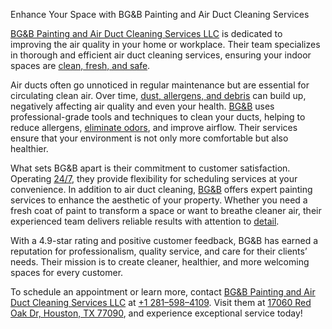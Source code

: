 Enhance Your Space with BG&B Painting and Air Duct Cleaning Services

[BG&B Painting and Air Duct Cleaning Services LLC](https://maps.app.goo.gl/LZiXKBYkHbesyrP6A) is dedicated to improving the air quality in your home or workplace. Their team specializes in thorough and efficient air duct cleaning services, ensuring your indoor spaces are [clean, fresh, and safe](https://maps.app.goo.gl/LZiXKBYkHbesyrP6A).

Air ducts often go unnoticed in regular maintenance but are essential for circulating clean air. Over time, [dust, allergens, and debris](https://maps.app.goo.gl/LZiXKBYkHbesyrP6A) can build up, negatively affecting air quality and even your health. [BG&B](https://maps.app.goo.gl/LZiXKBYkHbesyrP6A) uses professional-grade tools and techniques to clean your ducts, helping to reduce allergens, [eliminate odors](https://maps.app.goo.gl/LZiXKBYkHbesyrP6A), and improve airflow. Their services ensure that your environment is not only more comfortable but also healthier.

What sets BG&B apart is their commitment to customer satisfaction. Operating [24/7](https://maps.app.goo.gl/LZiXKBYkHbesyrP6A), they provide flexibility for scheduling services at your convenience. In addition to air duct cleaning, [BG&B](https://maps.app.goo.gl/LZiXKBYkHbesyrP6A) offers expert painting services to enhance the aesthetic of your property. Whether you need a fresh coat of paint to transform a space or want to breathe cleaner air, their experienced team delivers reliable results with attention to [detail](https://maps.app.goo.gl/LZiXKBYkHbesyrP6A).

With a 4.9-star rating and positive customer feedback, BG&B has earned a reputation for professionalism, quality service, and care for their clients’ needs. Their mission is to create cleaner, healthier, and more welcoming spaces for every customer.

To schedule an appointment or learn more, contact [BG&B Painting and Air Duct Cleaning Services LLC](https://maps.app.goo.gl/LZiXKBYkHbesyrP6A) at [+1 281–598–4109](https://maps.app.goo.gl/LZiXKBYkHbesyrP6A). Visit them at [17060 Red Oak Dr, Houston, TX 77090](https://maps.app.goo.gl/LZiXKBYkHbesyrP6A), and experience exceptional service today!
